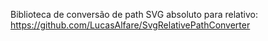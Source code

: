 Biblioteca de conversão de path SVG absoluto para relativo: https://github.com/LucasAlfare/SvgRelativePathConverter